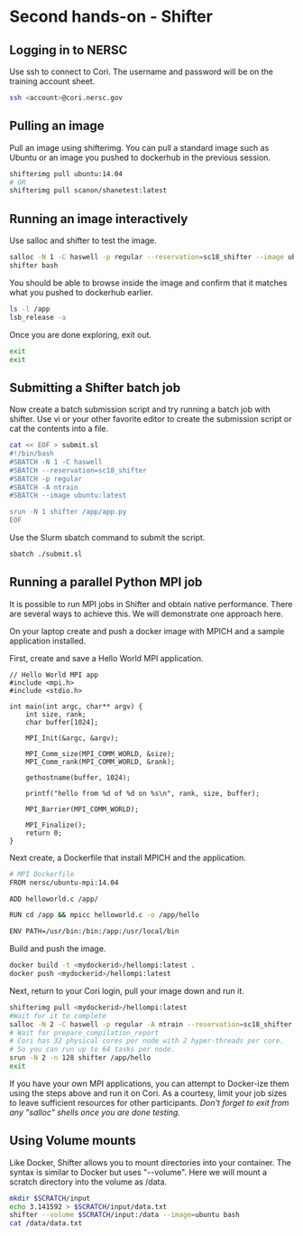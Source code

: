 # Second hands-on - Shifter

## Logging in to NERSC

Use ssh to connect to Cori.  The username and password will be on the training account sheet.

```bash
ssh <account>@cori.nersc.gov
```

## Pulling an image

Pull an image using shifterimg.  You can pull a standard image such as Ubuntu or an image you pushed to dockerhub in the previous session.

```bash
shifterimg pull ubuntu:14.04
# OR
shifterimg pull scanon/shanetest:latest
```

## Running an image interactively

Use salloc and shifter to test the image.

```bash
salloc -N 1 -C haswell -p regular --reservation=sc18_shifter --image ubuntu:14.04 -A ntrain
shifter bash
```

You should be able to browse inside the image and confirm that it matches what you pushed to dockerhub earlier.

```bash
ls -l /app
lsb_release -a
```

Once you are done exploring, exit out.
```bash
exit
exit
```

## Submitting a Shifter batch job

Now create a batch submission script and try running a batch job with shifter.  Use vi or your other favorite editor to create the submission script or cat the contents into a file.

```bash
cat << EOF > submit.sl
#!/bin/bash
#SBATCH -N 1 -C haswell
#SBATCH --reservation=sc18_shifter
#SBATCH -p regular
#SBATCH -A ntrain
#SBATCH --image ubuntu:latest

srun -N 1 shifter /app/app.py
EOF
```
Use the Slurm sbatch command to submit the script.

```bash
sbatch ./submit.sl
```

## Running a parallel Python MPI job

It is possible to run MPI jobs in Shifter and obtain native performance.  There are several ways to achieve this. We will demonstrate one approach here.

On your laptop create and push a docker image with MPICH and a sample application installed.


First, create and save a Hello World MPI application.
```code
// Hello World MPI app
#include <mpi.h>
#include <stdio.h>

int main(int argc, char** argv) {
    int size, rank;
    char buffer[1024];

    MPI_Init(&argc, &argv);

    MPI_Comm_size(MPI_COMM_WORLD, &size);
    MPI_Comm_rank(MPI_COMM_WORLD, &rank);

    gethostname(buffer, 1024);

    printf("hello from %d of %d on %s\n", rank, size, buffer);

    MPI_Barrier(MPI_COMM_WORLD);

    MPI_Finalize();
    return 0;
}
```

Next create, a Dockerfile that install MPICH and the application.

```bash
# MPI Dockerfile
FROM nersc/ubuntu-mpi:14.04

ADD helloworld.c /app/

RUN cd /app && mpicc helloworld.c -o /app/hello

ENV PATH=/usr/bin:/bin:/app:/usr/local/bin
```

Build and push the image.
```bash
docker build -t <mydockerid>/hellompi:latest .
docker push <mydockerid>/hellompi:latest
```

Next, return to your Cori login, pull your image down and run it.

```bash
shifterimg pull <mydockerid>/hellompi:latest
#Wait for it to complete
salloc -N 2 -C haswell -p regular -A ntrain --reservation=sc18_shifter --image <mydockerid>/hellompi:latest
# Wait for prepare_compilation_report
# Cori has 32 physical cores per node with 2 hyper-threads per core.  
# So you can run up to 64 tasks per node.
srun -N 2 -n 128 shifter /app/hello
exit
```

If you have your own MPI applications, you can attempt to Docker-ize them using the steps above and run it on Cori.  As a courtesy, limit your job sizes to leave sufficient resources for other participants.  _Don't forget to exit from any "salloc" shells once you are done testing._

## Using Volume mounts

Like Docker, Shifter allows you to mount directories into your container.
The syntax is similar to Docker but uses "--volume".  Here we will mount a
scratch directory into the volume as /data.

```bash
mkdir $SCRATCH/input
echo 3.141592 > $SCRATCH/input/data.txt
shifter --volume $SCRATCH/input:/data --image=ubuntu bash
cat /data/data.txt
```
